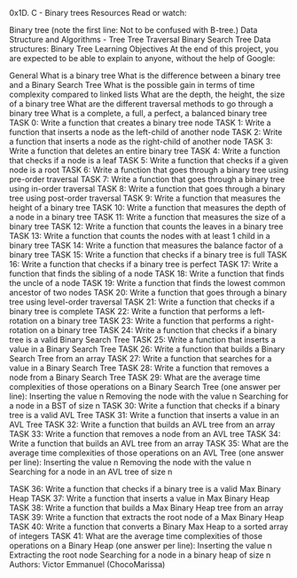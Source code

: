 0x1D. C - Binary trees
Resources
Read or watch:

Binary tree (note the first line: Not to be confused with B-tree.)
Data Structure and Algorithms - Tree
Tree Traversal
Binary Search Tree
Data structures: Binary Tree
Learning Objectives
At the end of this project, you are expected to be able to explain to anyone, without the help of Google:

General
What is a binary tree
What is the difference between a binary tree and a Binary Search Tree
What is the possible gain in terms of time complexity compared to linked lists
What are the depth, the height, the size of a binary tree
What are the different traversal methods to go through a binary tree
What is a complete, a full, a perfect, a balanced binary tree
TASK 0:
Write a function that creates a binary tree node
TASK 1:
Write a function that inserts a node as the left-child of another node
TASK 2:
Write a function that inserts a node as the right-child of another node
TASK 3:
Write a function that deletes an entire binary tree
TASK 4:
Write a function that checks if a node is a leaf
TASK 5:
Write a function that checks if a given node is a root
TASK 6:
Write a function that goes through a binary tree using pre-order traversal
TASK 7:
Write a function that goes through a binary tree using in-order traversal
TASK 8:
Write a function that goes through a binary tree using post-order traversal
TASK 9:
Write a function that measures the height of a binary tree
TASK 10:
Write a function that measures the depth of a node in a binary tree
TASK 11:
Write a function that measures the size of a binary tree
TASK 12:
Write a function that counts the leaves in a binary tree
TASK 13:
Write a function that counts the nodes with at least 1 child in a binary tree
TASK 14:
Write a function that measures the balance factor of a binary tree
TASK 15:
Write a function that checks if a binary tree is full
TASK 16:
Write a function that checks if a binary tree is perfect
TASK 17:
Write a function that finds the sibling of a node
TASK 18:
Write a function that finds the uncle of a node
TASK 19:
Write a function that finds the lowest common ancestor of two nodes
TASK 20:
Write a function that goes through a binary tree using level-order traversal
TASK 21:
Write a function that checks if a binary tree is complete
TASK 22:
Write a function that performs a left-rotation on a binary tree
TASK 23:
Write a function that performs a right-rotation on a binary tree
TASK 24:
Write a function that checks if a binary tree is a valid Binary Search Tree
TASK 25:
Write a function that inserts a value in a Binary Search Tree
TASK 26:
Write a function that builds a Binary Search Tree from an array
TASK 27:
Write a function that searches for a value in a Binary Search Tree
TASK 28:
Write a function that removes a node from a Binary Search Tree
TASK 29:
What are the average time complexities of those operations on a Binary Search Tree (one answer per line):
Inserting the value n
Removing the node with the value n
Searching for a node in a BST of size n
TASK 30:
Write a function that checks if a binary tree is a valid AVL Tree
TASK 31:
Write a function that inserts a value in an AVL Tree
TASK 32:
Write a function that builds an AVL tree from an array
TASK 33:
Write a function that removes a node from an AVL tree
TASK 34:
Write a function that builds an AVL tree from an array
TASK 35:
What are the average time complexities of those operations on an AVL Tree (one answer per line):
Inserting the value n Removing the node with the value n Searching for a node in an AVL tree of size n

TASK 36:
Write a function that checks if a binary tree is a valid Max Binary Heap
TASK 37:
Write a function that inserts a value in Max Binary Heap
TASK 38:
Write a function that builds a Max Binary Heap tree from an array
TASK 39:
Write a function that extracts the root node of a Max Binary Heap
TASK 40:
Write a function that converts a Binary Max Heap to a sorted array of integers
TASK 41:
What are the average time complexities of those operations on a Binary Heap (one answer per line):
Inserting the value n
Extracting the root node
Searching for a node in a binary heap of size n
Authors:
Victor Emmanuel (ChocoMarissa)
